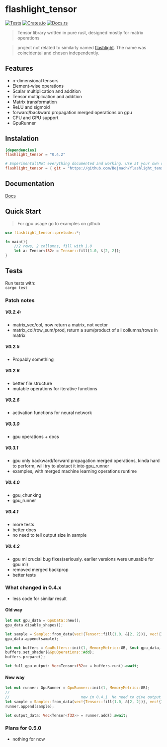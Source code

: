 # flashlight_tensor

[![Tests](https://github.com/Bejmach/flashlight_tensor/actions/workflows/rust.yml/badge.svg?event=push)](https://github.com/Bejmach/flashlight_tensor/actions/workflows/rust.yml)
[![Crates.io](https://img.shields.io/crates/v/flashlight_tensor.svg)](https://crates.io/crates/flashlight_tensor)
[![Docs.rs](https://docs.rs/flashlight_tensor/badge.svg)](https://docs.rs/flashlight_tensor)

> Tensor library written in pure rust, designed mostly for matrix operations  

> project not related to similarly named [flashlight](https://github.com/flashlight/flashlight). The name was coincidental and chosen independently.

## Features
- n-dimensional tensors
- Element-wise operations
- Scalar multiplication and addition
- Tensor multiplication and addition
- Matrix transformation
- ReLU and sigmoid
- forward/backward propagation merged operations on gpu
- CPU and GPU support
- GpuRunner

## Instalation
```toml
[dependencies]
flashlight_tensor = "0.4.2"

# Experimental(Not everything documented and working. Use at your own risk)
flashlight_tensor = { git = "https://github.com/Bejmach/flashlight_tensor"}
```

## Documentation

[Docs](https://docs.rs/flashlight_tensor/latest/flashlight_tensor/)  

## Quick Start
> For gpu usage go to examples on github
```rust
use flashlight_tensor::prelude::*;

fn main(){
    //2 rows, 2 collumns, fill with 1.0
    let a: Tensor<f32> = Tensor::fill(1.0, &[2, 2]);
}
```

## Tests
Run tests with:  
``cargo test``


### Patch notes
##### V0.2.4:
- matrix_vec/col, now return a matrix, not vector
- matrix_col/row_sum/prod, return a sum/product of all collumns/rows in matrix
##### V0.2.5
- Propably something  
##### V0.2.6
- better file structure
- mutable operations for iterative functions
##### V0.2.6
- activation functions for neural network
##### V0.3.0
- gpu operations + docs
##### V0.3.1
- gpu only backward/forward propagation merged operations, kinda hard to perform, will try to abstact it into gpu_runner
- examples, with merged machine learning operations runtime
##### V0.4.0
- gpu_chunking
- gpu_runner
##### V0.4.1
- more tests
- better docs
- no need to tell output size in sample
##### V0.4.2
- gpu ml crucial bug fixes(seriously. earlier versions were unusable for gpu ml)
- removed merged backprop
- better tests


### What changed in 0.4.x
- less code for similar result

#### Old way
```rust
let mut gpu_data = GpuData::new();
gpu_data.disable_shapes();

let sample = Sample::from_data(vec!{Tensor::fill(1.0, &[2, 2])}, vec!{1.0}, &[2, 2]);
gpu_data.append(sample);

let mut buffers = GpuBuffers::init(1, MemoryMetric::GB, &mut gpu_data, 0).await;
buffers.set_shader(&GpuOperations::Add);
buffers.prepare();

let full_gpu_output: Vec<Tensor<f32>> = buffers.run().await;
```

#### New way
```rust
let mut runner: GpuRunner = GpuRunner::init(1, MemoryMetric::GB);
//
//                                new in 0.4.1  No need to give output size -\
let sample = Sample::from_data(vec!{Tensor::fill(1.0, &[2, 2])}, vec!{1.0}, &[]);
runner.append(sample);

let output_data: Vec<Tensor<f32>> = runner.add().await;
```

### Plans for 0.5.0
- nothing for now
